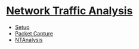 
# [__Network Traffic Analysis__](/README)<!-- {docsify-ignore} -->
  - [Setup](Guide/setup)
  - [Packet Capture](Guide/pcap.md)
  - [NTAnalysis](Guide/attack_analysis.md)

